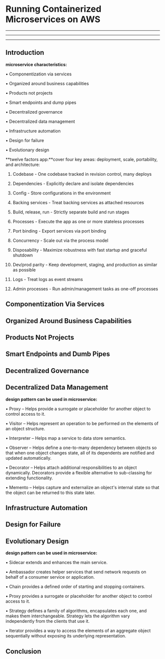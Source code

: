 # Running Containerized Microservices on AWS

---

---

---

## Introduction

**microservice characteristics:**

• Componentization via services

• Organized around business capabilities

• Products not projects

• Smart endpoints and dump pipes

• Decentralized governance

• Decentralized data management

• Infrastructure automation

• Design for failure

• Evolutionary design

**twelve factors app:**cover four key areas: deployment, scale, portability, and architecture:

1. Codebase - One codebase tracked in revision control, many deploys

2. Dependencies - Explicitly declare and isolate dependencies

3. Config - Store configurations in the environment

4. Backing services - Treat backing services as attached resources

5. Build, release, run - Strictly separate build and run stages

6. Processes - Execute the app as one or more stateless processes

7. Port binding - Export services via port binding

8. Concurrency - Scale out via the process model

9. Disposability - Maximize robustness with fast startup and graceful shutdown

10. Dev/prod parity - Keep development, staging, and production as similar as possible

11. Logs - Treat logs as event streams

12. Admin processes - Run admin/management tasks as one-off processes



## Componentization Via Services

## Organized Around Business Capabilities

## Products Not Projects

## Smart Endpoints and Dumb Pipes

## Decentralized Governance

## Decentralized Data Management

**design pattern can be used in microservice:**

• Proxy – Helps provide a surrogate or placeholder for another object to control access to it.

• Visitor – Helps represent an operation to be performed on the elements of an object structure.

• Interpreter – Helps map a service to data store semantics.

• Observer – Helps define a one-to-many dependency between objects so that when one object changes state, all of its dependents are notified and updated automatically.

• Decorator – Helps attach additional responsibilities to an object dynamically. Decorators provide a flexible alternative to sub-classing for extending functionality.

• Memento – Helps capture and externalize an object's internal state so that the object can be returned to this state later.

## Infrastructure Automation

## Design for Failure

## Evolutionary Design

**design pattern can be used in microservice:**

• Sidecar extends and enhances the main service.

• Ambassador creates helper services that send network requests on behalf of a consumer service or application.

• Chain provides a defined order of starting and stopping containers.

• Proxy provides a surrogate or placeholder for another object to control access to it.

• Strategy defines a family of algorithms, encapsulates each one, and makes them interchangeable. Strategy lets the algorithm vary independently from the clients that use it.

• Iterator provides a way to access the elements of an aggregate object sequentially without exposing its underlying representation.

## Conclusion




